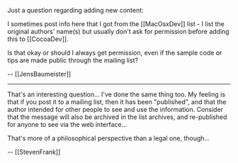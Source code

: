 

Just a question regarding adding new content:

I sometimes post info here that I got from the [[MacOsxDev]] list - I list the original authors' name(s) but usually don't ask for permission before adding this to [[CocoaDev]]. 

Is that okay or should I always get permission, even if the sample code or tips are made public through the mailing list?

-- [[JensBaumeister]]

----

That's an interesting question...  I've done the same thing too.  My feeling is that if you post it to a mailing list, then it has been "published", and that the author intended for other people to see and use the information.  Consider that the message will also be archived in the list archives, and re-published for anyone to see via the web interface...  

That's more of a philosophical perspective than a legal one, though...

-- [[StevenFrank]]